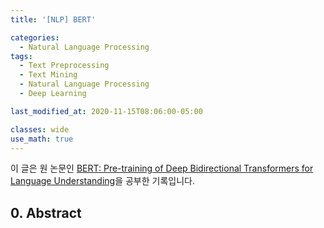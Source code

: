 ```yaml
---
title: '[NLP] BERT'

categories:
  - Natural Language Processing
tags:
  - Text Preprocessing
  - Text Mining
  - Natural Language Processing
  - Deep Learning

last_modified_at: 2020-11-15T08:06:00-05:00

classes: wide
use_math: true
---
```


이 글은 원 논문인 [BERT: Pre-training of Deep Bidirectional Transformers for Language Understanding](https://arxiv.org/abs/1810.04805)을 공부한 기록입니다.

## 0. Abstract




